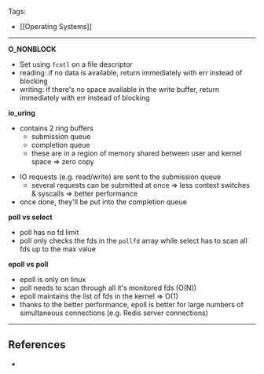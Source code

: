 Tags:
- [[Operating Systems]]
---
**O_NONBLOCK**
* Set using `fcntl` on a file descriptor
* reading: if no data is available, return immediately with err instead of blocking
* writing: if there's no space available in the write buffer, return immediately with err instead of blocking

**io_uring**
* contains 2 ring buffers
	* submission queue
	* completion queue
	- these are in a region of memory shared between user and kernel space => zero copy
- IO requests (e.g. read/write) are sent to the submission queue
	- several requests can be submitted at once => less context switches & syscalls => better performance
- once done, they'll be put into the completion queue


**poll vs select**
- poll has no fd limit
- poll only checks the fds in the `pollfd` array while select has to scan all fds up to the max value

**epoll vs poll**
- epoll is only on linux
- poll needs to scan through all it's monitored fds (O(N))
- epoll maintains the list of fds in the kernel => O(1)
- thanks to the better performance, epoll is better for large numbers of simultaneous connections (e.g. Redis server connections)

---
## References
- 